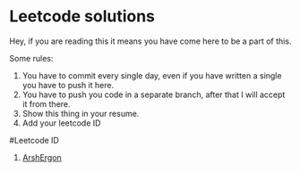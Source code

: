 # Leetcode solutions

Hey, if you are reading this it means you have come here to be a part of this.

Some rules:
1. You have to commit every single day, even if you have written a single you have to push it here.
2. You have to push you code in a separate branch, after that I will accept it from there.
3. Show this thing in your resume.
4. Add your leetcode ID

#Leetcode ID

1. [ArshErgon](https://leetcode.com/arshergon/)
